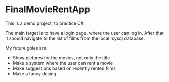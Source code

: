 # FinalMovieRentApp

This is a demo project, to practice C#.

The main target is to have a login page, where the user can log in. After that it should navigate to the list of films from the local mysql database.

My future goles are:
- Show pictures for the movies, not only the title
- Make a system where the user can rent a movie
- Make suggestions based on recently rented films
- Make a fancy desing
